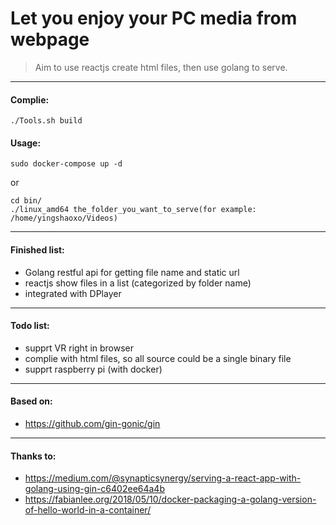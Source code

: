 # Let you enjoy your PC media from webpage


> Aim to use reactjs create html files, then use golang to serve.

___

#### Complie:
```
./Tools.sh build
```

#### Usage:

```
sudo docker-compose up -d
```

or

```
cd bin/
./linux_amd64 the_folder_you_want_to_serve(for example: /home/yingshaoxo/Videos)
```
___

#### Finished list:

* Golang restful api for getting file name and static url
* reactjs show files in a list (categorized by folder name)
* integrated with DPlayer

___

#### Todo list:

* supprt VR right in browser
* complie with html files, so all source could be a single binary file
* supprt raspberry pi (with docker)

___

#### Based on:

* https://github.com/gin-gonic/gin

___

#### Thanks to:

* https://medium.com/@synapticsynergy/serving-a-react-app-with-golang-using-gin-c6402ee64a4b
* https://fabianlee.org/2018/05/10/docker-packaging-a-golang-version-of-hello-world-in-a-container/

